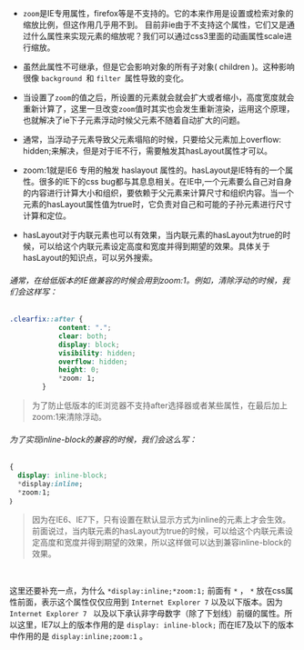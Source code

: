 * ``zoom``是IE专用属性，firefox等是不支持的。它的本来作用是设置或检索对象的缩放比例，但这作用几乎用不到。 目前非ie由于不支持这个属性，它们又是通过什么属性来实现元素的缩放呢？我们可以通过css3里面的动画属性scale进行缩放。

* 虽然此属性不可继承，但是它会影响对象的所有子对象( children )。这种影响很像 ``background ``和 ``filter ``属性导致的变化。

* 当设置了``zoom``的值之后，所设置的元素就会就会扩大或者缩小，高度宽度就会重新计算了，这里一旦改变``zoom``值时其实也会发生重新渲染，运用这个原理，也就解决了ie下子元素浮动时候父元素不随着自动扩大的问题。

* 通常，当浮动子元素导致父元素塌陷的时候，只要给父元素加上overflow: hidden;来解决，但是对于IE不行，需要触发其hasLayout属性才可以。 

* zoom:1就是IE6 专用的触发 haslayout 属性的。hasLayout是IE特有的一个属性。很多的IE下的css bug都与其息息相关。在IE中,一个元素要么自己对自身的内容进行计算大小和组织，要依赖于父元素来计算尺寸和组织内容。当一个元素的hasLayout属性值为true时，它负责对自己和可能的子孙元素进行尺寸计算和定位。

* hasLayout对于内联元素也可以有效果，当内联元素的hasLayout为true的时候，可以给这个内联元素设定高度和宽度并得到期望的效果。具体关于hasLayout的知识点，可以另外搜索。

###### 通常，在给低版本的IE做兼容的时候会用到zoom:1。例如，清除浮动的时候，我们会这样写：

```css
.clearfix::after {
            content: ".";
            clear: both;
            display: block;
            visibility: hidden;
            overflow: hidden;
            height: 0;
            *zoom: 1;
        }
```
>为了防止低版本的IE浏览器不支持after选择器或者某些属性，在最后加上zoom:1来清除浮动。

 ###### 为了实现inline-block的兼容的时候，我们会这么写：
```css
{
  display: inline-block;
  *display:inline;
  *zoom:1;
｝

```
>因为在IE6、IE7下，只有设置在默认显示方式为inline的元素上才会生效。前面说过，当内联元素的hasLayout为true的时候，可以给这个内联元素设定高度和宽度并得到期望的效果，所以这样做可以达到兼容inline-block的效果。
<br>

这里还要补充一点，为什么 ``*display:inline;*zoom:1;`` 前面有 ``*`` ， ``*`` 放在css属性前面，表示这个属性仅仅应用到 ``Internet Explorer 7`` 以及以下版本。因为 ``Internet Explorer 7 `` 以及以下承认非字母数字（除了下划线）前缀的属性。所以这里，IE7以上的版本作用的是 ``display: inline-block;`` 而在IE7及以下的版本中作用的是 ``display:inline;zoom:1`` 。
